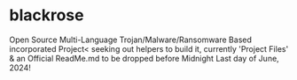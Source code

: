 # blackrose
Open Source Multi-Language Trojan/Malware/Ransomware Based incorporated Project&lt; seeking out helpers to build it, currently 'Project Files' &amp; an Official ReadMe.md to be dropped before Midnight Last day of June, 2024!
